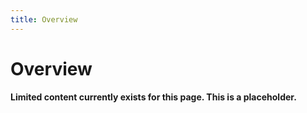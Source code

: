 ```yaml
---
title: Overview
---
```


# Overview

**Limited content currently exists for this page. This is a placeholder.**
